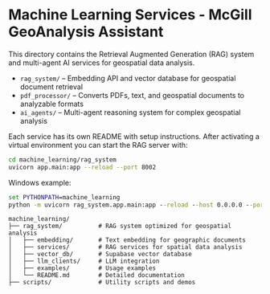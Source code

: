 # Machine Learning Services - McGill GeoAnalysis Assistant

This directory contains the Retrieval Augmented Generation (RAG) system and multi-agent AI services for geospatial data analysis.

- `rag_system/` – Embedding API and vector database for geospatial document retrieval
- `pdf_processor/` – Converts PDFs, text, and geospatial documents to analyzable formats
- `ai_agents/` – Multi-agent reasoning system for complex geospatial analysis

Each service has its own README with setup instructions. After activating a virtual environment you can start the RAG server with:
```bash
cd machine_learning/rag_system
uvicorn app.main:app --reload --port 8002
```

Windows example:
```bat
set PYTHONPATH=machine_learning
python -m uvicorn rag_system.app.main:app --reload --host 0.0.0.0 --port 8002
```

```
machine_learning/
├── rag_system/          # RAG system optimized for geospatial analysis
│   ├── embedding/       # Text embedding for geographic documents
│   ├── services/        # RAG services for spatial data analysis
│   ├── vector_db/       # Supabase vector database
│   ├── llm_clients/     # LLM integration
│   ├── examples/        # Usage examples
│   └── README.md        # Detailed documentation
├── scripts/             # Utility scripts and demos